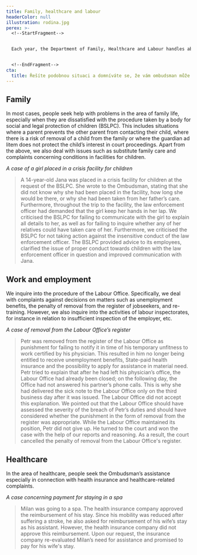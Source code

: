 ```yaml
---
title: Family, healthcare and labour
headerColor: null
illustration: rodina.jpg
perex: >-
  <!--StartFragment-->


  Each year, the Department of Family, Healthcare and Labour handles about 1,200 complaints, including approximately 50 complaints from children.


  <!--EndFragment-->
cta:
  title: Řešíte podobnou situaci a domníváte se, že vám ombudsman může pomoct?
---
```

<!--StartFragment-->

## **Family**

<!--EndFragment-->

<!--StartFragment-->

In most cases, people seek help with problems in the area of family life, especially when they are dissatisfied with the procedure taken by a body for social and legal protection of children (BSLPC). This includes situations where a parent prevents the other parent from contacting their child, where there is a risk of removal of a child from the family or where the guardian ad litem does not protect the child’s interest in court proceedings. Apart from the above, we also deal with issues such as substitute family care and complaints concerning conditions in facilities for children. 

<!--EndFragment--><!--StartFragment-->

*A case of a girl placed in a crisis facility for children*

<!--EndFragment-->

> <!--StartFragment-->
>
> A 14-year-old Jana was placed in a crisis facility for children at the request of the BSLPC. She wrote to the Ombudsman, stating that she did not know why she had been placed in the facility, how long she would be there, or why she had been taken from her father’s care. Furthermore, throughout the trip to the facility, the law enforcement officer had demanded that the girl keep her hands in her lap. We criticised the BSLPC for failing to communicate with the girl to explain all details to her, as well as for failing to inquire whether any of her relatives could have taken care of her. Furthermore, we criticised the BSLPC for not taking action against the insensitive conduct of the law enforcement officer. The BSLPC provided advice to its employees, clarified the issue of proper conduct towards children with the law enforcement officer in question and improved communication with Jana.
>
> <!--EndFragment-->

<!--StartFragment-->

## Work and employment

<!--EndFragment-->

<!--StartFragment-->

We inquire into the procedure of the Labour Office. Specifically, we deal with complaints against decisions on matters such as unemployment benefits, the penalty of removal from the register of jobseekers, and re-training. However, we also inquire into the activities of labour inspectorates, for instance in relation to insufficient inspection of the employer, etc.

<!--EndFragment-->

<!--StartFragment-->

*A case of removal from the Labour Office’s register*

<!--EndFragment-->

> <!--StartFragment-->
>
> Petr was removed from the register of the Labour Office as punishment for failing to notify it in time of his temporary unfitness to work certified by his physician. This resulted in him no longer being entitled to receive unemployment benefits, State-paid health insurance and the possibility to apply for assistance in material need. Petr tried to explain that after he had left his physician’s office, the Labour Office had already been closed; on the following day, the Office had not answered his partner’s phone calls. This is why she had delivered the sick note to the Labour Office only on the third business day after it was issued. The Labour Office did not accept this explanation. We pointed out that the Labour Office should have assessed the severity of the breach of Petr’s duties and should have considered whether the punishment in the form of removal from the register was appropriate. While the Labour Office maintained its position, Petr did not give up. He turned to the court and won the case with the help of our reports and reasoning. As a result, the court cancelled the penalty of removal from the Labour Office's register.
>
> <!--EndFragment-->

<!--StartFragment-->

## **Healthcare**

<!--EndFragment-->

<!--StartFragment-->

In the area of healthcare, people seek the Ombudsman’s assistance especially in connection with health insurance and healthcare-related complaints.

<!--EndFragment--><!--StartFragment-->

*A case concerning payment for staying in a spa*

<!--EndFragment-->

> <!--StartFragment-->
>
> Milan was going to a spa. The health insurance company approved the reimbursement of his stay. Since his mobility was reduced after suffering a stroke, he also asked for reimbursement of his wife’s stay as his assistant. However, the health insurance company did not approve this reimbursement. Upon our request, the insurance company re-evaluated Milan’s need for assistance and promised to pay for his wife's stay.
>
> <!--EndFragment-->